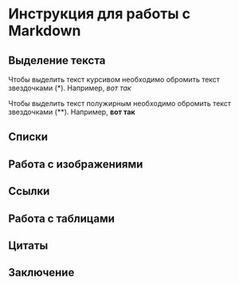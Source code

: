 # Инструкция для работы с Markdown

## Выделение текста

Чтобы выделить текст курсивом необходимо обромить текст звездочками (*). Например, *вот так* 

Чтобы выделить текст полужирным необходимо обромить текст звездочками (**). Например, **вот так**

## Списки

## Работа с изображениями

## Ссылки

## Работа с таблицами

## Цитаты

## Заключение